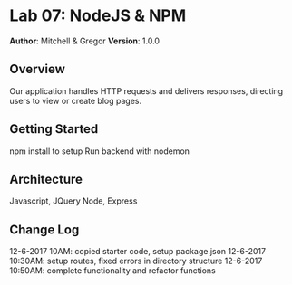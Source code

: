 # Lab 07: NodeJS & NPM

**Author**: Mitchell & Gregor
**Version**: 1.0.0

## Overview
Our application handles HTTP requests and delivers responses, directing users to view or create blog pages. 

## Getting Started
npm install to setup
Run backend with nodemon

## Architecture
Javascript, JQuery
Node, Express

## Change Log
12-6-2017 10AM:     copied starter code, setup package.json
12-6-2017 10:30AM:  setup routes, fixed errors in directory structure
12-6-2017 10:50AM:  complete functionality and refactor functions
